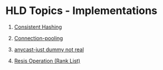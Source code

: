 # HLD Topics - Implementations

1. [Consistent Hashing](https://github.com/vakeelm32/hld-implementations/tree/master/consistent-hashing)
   
2. [Connection-pooling](https://github.com/vakeelm32/hld-implementations/tree/master/connection-pooling)

3. [anycast-just dummy not real](https://github.com/vakeelm32/hld-implementations/tree/master/anycast)

5. [Resis Operation (Rank List)](https://github.com/vakeelm32/hld-implementations/tree/master/jedis-demo)
